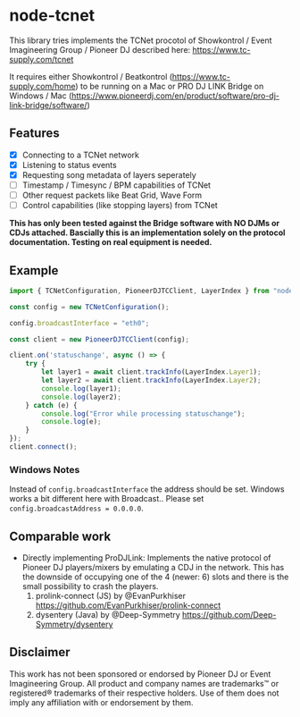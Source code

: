 # node-tcnet

This library tries implements the TCNet procotol of Showkontrol / Event Imagineering Group / Pioneer DJ described here: https://www.tc-supply.com/tcnet

It requires either Showkontrol / Beatkontrol (https://www.tc-supply.com/home) to be running on a Mac or PRO DJ LINK Bridge on Windows / Mac (https://www.pioneerdj.com/en/product/software/pro-dj-link-bridge/software/)

## Features

- [x] Connecting to a TCNet network
- [x] Listening to status events
- [x] Requesting song metadata of layers seperately
- [ ] Timestamp / Timesync / BPM capabilities of TCNet
- [ ] Other request packets like Beat Grid, Wave Form
- [ ] Control capabilities (like stopping layers) from TCNet

**This has only been tested against the Bridge software with NO DJMs or CDJs attached. Bascially this is an implementation solely on the protocol documentation. Testing on real equipment is needed.**

## Example
```typescript
import { TCNetConfiguration, PioneerDJTCClient, LayerIndex } from "node-tcnet"

const config = new TCNetConfiguration();

config.broadcastInterface = "eth0";

const client = new PioneerDJTCClient(config);

client.on('statuschange', async () => {
    try {
        let layer1 = await client.trackInfo(LayerIndex.Layer1);
        let layer2 = await client.trackInfo(LayerIndex.Layer2);
        console.log(layer1);
        console.log(layer2);
    } catch (e) {
        console.log("Error while processing statuschange");
        console.log(e);
    }        
});
client.connect();
```
### Windows Notes
Instead of `config.broadcastInterface` the address should be set. Windows works a bit different here with Broadcast.. Please set `config.broadcastAddress = 0.0.0.0`.

## Comparable work
- Directly implementing ProDJLink: Implements the native protocol of Pioneer DJ players/mixers by emulating a CDJ in the network. This has the downside of occupying one of the 4 (newer: 6) slots and there is the small possibility to crash the players.
  1. prolink-connect (JS) by @EvanPurkhiser https://github.com/EvanPurkhiser/prolink-connect
  2. dysentery (Java) by @Deep-Symmetry https://github.com/Deep-Symmetry/dysentery

## Disclaimer

This work has not been sponsored or endorsed by Pioneer DJ or Event Imagineering Group. All product and company names are trademarks™ or registered® trademarks of their respective holders. Use of them does not imply any affiliation with or endorsement by them.

